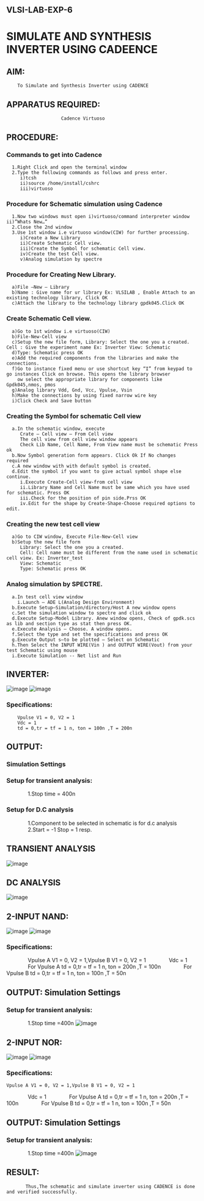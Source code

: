 ## VLSI-LAB-EXP-6
# SIMULATE AND SYNTHESIS INVERTER USING CADEENCE

## AIM:
        To Simulate and Synthesis Inverter using CADENCE

## APPARATUS REQUIRED:
                        Cadence Virtuoso

## PROCEDURE:
### Commands to get into Cadence
```
  1.Right Click and open the terminal window
  2.Type the following commands as follows and press enter.
     i)tcsh
     ii)source /home/install/cshrc
     iii)virtuoso
```

### Procedure for Schematic simulation using Cadence
```
  1.Now two windows must open i)virtuoso/command interpreter window ii)”Whats New…”
  2.Close the 2nd window
  3.Use 1st window i.e virtuoso window(CIW) for further processing.
     i)Create a New Library
     ii)Create Schematic Cell view.
     iii)Create the Symbol for schematic Cell view.
     iv)Create the test Cell view.
     v)Analog simulation by spectre
```

### Procedure for Creating New Library.
```
  a)File –New – Library
  b)Name : Give name for ur library Ex: VLSILAB , Enable Attach to an existing technology library, Click OK
  c)Attach the library to the technology library gpdk045.Click OK
```

### Create Schematic Cell view.
```
  a)Go to 1st window i.e virtuoso(CIW)
  b)File-New-Cell view
  c)Setup the new file form, Library: Select the one you a created. Cell : Give the experiment name Ex: Inverter View: Schematic
  d)Type: Schematic press OK
  e)Add the required components from the libraries and make the connections.
  f)Go to instance fixed menu or use shortcut key “I” from keypad to go instances Click on browse. This opens the library browser 
    ow select the appropriate library for components like Gpdk045,nmos, pmos
  g)Analog library Vdd, Gnd, Vcc, Vpulse, Vsin
  h)Make the connections by using fixed narrow wire key
  i)Click Check and Save button
```

### Creating the Symbol for schematic Cell view
```
  a.In the schematic window, execute
     Crate – Cell view – From Cell view
     The cell view from cell view window appears
     Check Lib Name, Cell Name, From View name must be schematic Press ok
  b.Now Symbol generation form appears. Click Ok If No changes required
  c.A new window with with default symbol is created.
  d.Edit the symbol if you want to give actual symbol shape else continue.
     i.Execute Create-Cell view-from cell view
     ii.Library Name and Cell Name must be same which you have used for schematic. Press OK
     iii.Check for the position of pin side.Prss OK
     iv.Edit for the shape by Create-Shape-Choose required options to edit.
```

### Creating the new test cell view
```
  a)Go to CIW window, Execute File-New-Cell view
  b)Setup the new file form
     Library: Select the one you a created.
     Cell: Cell name must be different from the name used in schematic cell view. Ex: Inverter_test
     View: Schematic
     Type: Schematic press OK
```

### Analog simulation by SPECTRE.
```
  a.In test cell view window
    i.Launch – ADE L(Analog Design Environment)
  b.Execute Setup—Simulation/directory/Host A new window opens
  c.Set the simulation window to spectre and click ok
  d.Execute Setup-Model Library. Anew window opens, Check of gpdk.scs as lib and section type as stat then press OK.
  e.Execute Analysis – Choose. A window opens.
  f.Select the type and set the specifications and press OK
  g.Execute Output s—to be plotted – Select on Schematic
  h.Then Select the INPUT WIRE(Vin ) and OUTPUT WIRE(Vout) from your test Schematic using mouse
  i.Execute Simulation -- Net list and Run
```

## INVERTER:
![image](https://github.com/reshmasundar18/VLSI-LAB-EXP-6/assets/166894571/84320050-75b1-4815-beeb-95a0972d32c1)
![image](https://github.com/reshmasundar18/VLSI-LAB-EXP-6/assets/166894571/e9d1c790-8957-4f7a-a788-14da910ee20d)
### Specifications:
```
    Vpulse V1 = 0, V2 = 1
    Vdc = 1
    td = 0,tr = tf = 1 n, ton = 100n ,T = 200n
```

## OUTPUT:
### Simulation Settings
### Setup for transient analysis:
    1.Stop time = 400n
### Setup for D.C analysis
    1.Component to be selected in schematic is for d.c analysis
    2.Start = -1 Stop = 1 resp.

## TRANSIENT ANALYSIS
![image](https://github.com/reshmasundar18/VLSI-LAB-EXP-6/assets/166894571/42131076-0412-4808-bccc-df86c4893915)
## DC ANALYSIS
![image](https://github.com/reshmasundar18/VLSI-LAB-EXP-6/assets/166894571/d2db46f9-4c66-4269-a677-c39d730436c4)


## 2-INPUT NAND:
![image](https://github.com/reshmasundar18/VLSI-LAB-EXP-6/assets/166894571/c6e83e08-33de-453b-a083-79d72b3f80b9)
![image](https://github.com/reshmasundar18/VLSI-LAB-EXP-6/assets/166894571/83053531-1257-4f5c-ae53-47a9c1667cba)
### Specifications:
    Vpulse A V1 = 0, V2 = 1,Vpulse B V1 = 0, V2 = 1
    Vdc = 1
    For Vpulse A td = 0,tr = tf = 1 n, ton = 200n ,T = 100n
    For Vpulse B td = 0,tr = tf = 1 n, ton = 100n ,T = 50n

## OUTPUT: Simulation Settings
### Setup for transient analysis:
    1.Stop time =400n
![image](https://github.com/reshmasundar18/VLSI-LAB-EXP-6/assets/166894571/90bce601-2cca-4da4-9551-0912854da0e0)


## 2-INPUT NOR:
![image](https://github.com/reshmasundar18/VLSI-LAB-EXP-6/assets/166894571/35309605-f25c-4eb2-8f58-716a4c387d92)
![image](https://github.com/reshmasundar18/VLSI-LAB-EXP-6/assets/166894571/67cb372d-b6d1-4ef4-9ca9-184b4cb3f529)
### Specifications:

    Vpulse A V1 = 0, V2 = 1,Vpulse B V1 = 0, V2 = 1
    Vdc = 1
    For Vpulse A td = 0,tr = tf = 1 n, ton = 200n ,T = 100n
    For Vpulse B td = 0,tr = tf = 1 n, ton = 100n ,T = 50n


## OUTPUT: Simulation Settings
### Setup for transient analysis:
    1.Stop time =400n
![image](https://github.com/reshmasundar18/VLSI-LAB-EXP-6/assets/166894571/f27da1d4-d2cf-445a-ad48-3fe48e1c2737)


## RESULT:
           Thus,The schematic and simulate inverter using CADENCE is done and verified successfully.


















